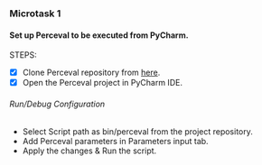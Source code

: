 ### Microtask 1
#### Set up Perceval to be executed from PyCharm.
STEPS:
- [x] Clone Perceval repository from [here](https://github.com/chaoss/grimoirelab-perceval).
- [x] Open the Perceval project in PyCharm IDE.
###### Run/Debug Configuration
- Select Script path as bin/perceval from the project repository.
- Add Perceval parameters in Parameters input tab.
- Apply the changes & Run the script.
